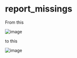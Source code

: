 # report_missings

From this

![image](https://user-images.githubusercontent.com/57435054/204036034-a129bcf6-fad6-4e1d-bea5-887e3e5513a0.png)


to this

![image](https://user-images.githubusercontent.com/57435054/204036087-6646c385-e28a-43db-9b54-4aea318249b6.png)
